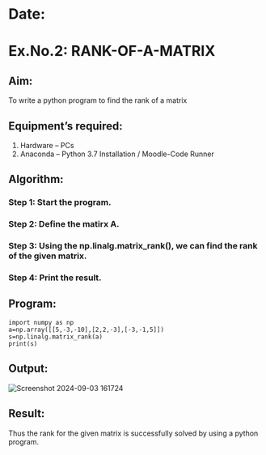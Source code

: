 # Date:
# Ex.No.2: RANK-OF-A-MATRIX
## Aim:
To write a python program to find the rank of a matrix
## Equipment’s required:
1. 	Hardware – PCs
2. 	Anaconda – Python 3.7 Installation / Moodle-Code Runner
## Algorithm:
### Step 1: Start the program.
### Step 2: Define the matirx A.
### Step 3: Using the np.linalg.matrix_rank(), we can find the rank of the given matrix.
### Step 4: Print the result.
## Program:
```
import numpy as np
a=np.array([[5,-3,-10],[2,2,-3],[-3,-1,5]])
s=np.linalg.matrix_rank(a)
print(s)
```
## Output:
![Screenshot 2024-09-03 161724](https://github.com/user-attachments/assets/09972584-1830-432a-95f4-0ece48d155dd)

## Result:
Thus the rank for the given matrix is successfully solved by  using a python program.

